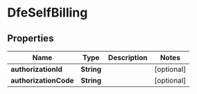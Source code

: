 

# DfeSelfBilling


## Properties

| Name | Type | Description | Notes |
|------------ | ------------- | ------------- | -------------|
|**authorizationId** | **String** |  |  [optional] |
|**authorizationCode** | **String** |  |  [optional] |



